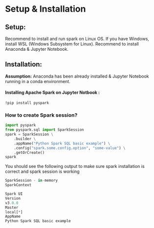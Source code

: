 # Setup & Installation

## Setup:

Recommend to install and run spark on Linux OS. If you have Windows, install WSL \(Windows Subsystem for Linux\). Recommend to install Anaconda & Jupyter Notebook. 

## Installation:

**Assumption:** Anaconda  has been already installed & Jupyter Notebook running in a conda environment. 

#### Installing Apache Spark on Jupyter Notbook :

```text
!pip install pyspark
```

### How to create Spark session?

```python
import pyspark
from pyspark.sql import SparkSession
spark = SparkSession \
    .builder \
    .appName("Python Spark SQL basic example") \
    .config("spark.some.config.option", "some-value") \
    .getOrCreate()
spark
```

You should see the following output to make sure spark installation is correct and spark session is working

```python
SparkSession - in-memory
SparkContext

Spark UI
Version
v3.0.0
Master
local[*]
AppName
Python Spark SQL basic example
```

 

 


